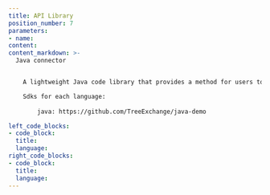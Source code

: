 ```yaml
---
title: API Library
position_number: 7
parameters:
- name:
content:
content_markdown: >-
  Java connector


    A lightweight Java code library that provides a method for users to directly call the API

    Sdks for each language:
        
        java: https://github.com/TreeExchange/java-demo

left_code_blocks:
- code_block:
  title:
  language:
right_code_blocks:
- code_block:
  title:
  language:
---
```

